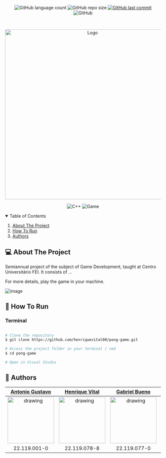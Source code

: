 <p align="center">
  <img alt="GitHub language count" src="https://img.shields.io/github/languages/count/henriquevital00/pong-game">

  <img alt="GitHub repo size" src="https://img.shields.io/github/repo-size/henriquevital00/pong-game">
  
  <a href="https://github.com/henriquevital00/pong-game/commits/master">
    <img alt="GitHub last commit" src="https://img.shields.io/github/last-commit/henriquevital00/pong-game">
  </a>
  
   <img alt="GitHub" src="https://img.shields.io/github/license/henriquevital00/pong-game">
</p>

<!-- PROJECT LOGO -->
<br />
<p align="center">
  <a href="https://github.com/antuniooh/Relic">
    <img src="https://raw.githubusercontent.com/henriquevital00/pong-game/main/menu.bmp" alt="Logo" width="550">
  </a>
</p>

<p align="center">
  <img alt="C++" src="https://img.shields.io/badge/C++-purple?style=for-the-badge&logo=c++#&logoColor=white"/>
  <img alt="Game" src="https://img.shields.io/badge/Game-orange?style=for-the-badge&logo=game&logoColor=white"/>
</p>


<!-- TABLE OF CONTENTS -->
<details open="open">
  <summary>Table of Contents</summary>
  <ol>
    <li>
      <a href="#-about-the-project">About The Project</a>
    </li>
    <li>
      <a href="#-how-to-run">How To Run</a>
    </li>
    <li>
      <a href="#-authors">Authors</a>
    </li>
  </ol>
</details>


<!-- ABOUT THE PROJECT -->
## 💻 About The Project
Semiannual project of the subject of Game Development, taught at Centro Universitário FEI. It consists of ...

For more details, play the game in your machine.

![image](https://github.com/)


<!-- HOW TO RUN -->
## 🚀 How To Run

### Terminal
```bash

# Clone the repository
$ git clone https://github.com/henriquevital00/pong-game.git

# Access the project folder in your terminal / cmd
$ cd pong-game

# Open in Visual Studio 

```

## 🤖 Authors

[Antonio Gustavo](https://github.com/antuniooh)           |  [Henrique Vital](https://github.com/henriquevital00)           |  [Gabriel Bueno](https://github.com/GabrielBueno200)           |  [João Vitor Dias](https://github.com/JoaoDias-223)           |  [Weverson da Silva](https://github.com/WebisD)
:-------------------------:|:-------------------------:|:-------------------------:|:-------------------------:|:-------------------------:
<img src="https://avatars.githubusercontent.com/u/51217271?v=4" alt="drawing" width="150"/>  |  <img src="https://avatars.githubusercontent.com/u/48650626?v=4" alt="drawing" width="150"/>| <img src="https://avatars.githubusercontent.com/u/56837996?v=4" alt="drawing" width="150"/>  |  <img src="https://avatars.githubusercontent.com/u/63318342?v=4" alt="drawing" width="150"/>| <img src="https://avatars.githubusercontent.com/u/49571908?v=4" alt="drawing" width="150"/>
22.119.001-0 | 22.119.078-8 | 22.119.077-0 | 22.119.006-9 | 22.119.004-4


